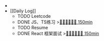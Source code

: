 -
- [[Daily Log]]
	- TODO Leetcode
	- DONE JS、TS练习 >[🍅🍅🍅🍅🍅🍅 150min](#agenda-pomo://?t=f-1692002539281-1500%2Cf-1692008190423-1500%2Cf-1692010521491-1500%2Cf-1692023580346-1500%2Cf-1692067109422-1500%2Cf-1692083239315-1500)
	- TODO Resume
	- DONE React 框架面试 >[🍅🍅🍅🍅🍅🍅 150min](#agenda-pomo://?t=f-1692089315593-1500%2Cf-1692090821500-1500%2Cf-1692093230002-1500%2Cf-1692096864067-1500%2Cf-1692110201111-1500%2Cf-1692112185038-1500)